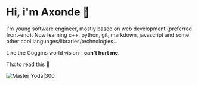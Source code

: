 # Hi, i'm Axonde 🌊

I'm young software engineer, mostly based on web development (preferred front-end). Now learning c++, python, git, markdown, javascript and some other cool languages/libraries/technologies...

Like the Goggins world vision - **can't hurt me**.

Thx to read this 🙂

![Master Yoda|300](https://github.com/axonde/axonde/blob/6d718b2f6d2cc2fa6f656faae3ccf41538813e58/img/master-yoda.png)
